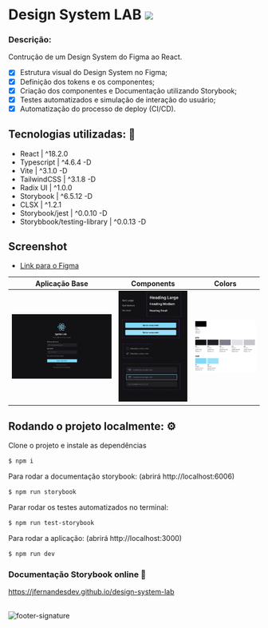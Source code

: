 # Design System LAB <img src='https://global-uploads.webflow.com/61d83a2ebb0ae01ab96e841a/6335fa98a54ab276f04470ca_logo-ignite-lab-react.svg' width='90px' />


### Descrição:
Contrução de um Design System do Figma ao React. 

- [x] Estrutura visual do Design System no Figma;
- [x] Definição dos tokens e os componentes;
- [x] Criação dos componentes e Documentação utilizando Storybook;
- [x] Testes automatizados e simulação de interação do usuário;
- [x] Automatização do processo de deploy (CI/CD).

## Tecnologias utilizadas: 🚀

- React | ^18.2.0
- Typescript | ^4.6.4 -D
- Vite | ^3.1.0 -D
- TailwindCSS | ^3.1.8 -D  
- Radix UI | ^1.0.0
- Storybook | ^6.5.12 -D
- CLSX | ^1.2.1
- Storybook/jest | ^0.0.10 -D
- Storybbook/testing-library | ^0.0.13 -D

## Screenshot 

- [Link para o Figma](https://www.figma.com/file/B6bHDicIPT0DLMHAwQ92Ro/Ignite-Lab-3-%7C-Design-System?node-id=0%3A1)

| Aplicação Base | Components | Colors |
| --- | --- | --- |
| <img src="https://github.com/jfernandesdev/design-system-lab/blob/f44152f37f2c8174d022f6f65af64bf6a0ee8263/public/layout-1.PNG" /> | <img src="https://github.com/jfernandesdev/design-system-lab/blob/f44152f37f2c8174d022f6f65af64bf6a0ee8263/public/layout-2.PNG" /> | <img src="https://github.com/jfernandesdev/design-system-lab/blob/f44152f37f2c8174d022f6f65af64bf6a0ee8263/public/layout-3.PNG" />


##  Rodando o projeto localmente: ⚙

Clone o projeto e instale as dependências
```sh
$ npm i
```

Para rodar a documentação storybook: (abrirá http://localhost:6006)
```sh
$ npm run storybook
```

Parar rodar os testes automatizados no terminal:
```sh
$ npm run test-storybook
```

Para rodar a aplicação: (abrirá http://localhost:3000)
```sh
$ npm run dev
```

### Documentação Storybook online 👀
https://jfernandesdev.github.io/design-system-lab

<br>

<img src="https://i.ibb.co/Yckq764/footer-signature.png" alt="footer-signature" border="0"  width='400px' />
